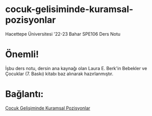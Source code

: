 # cocuk-gelisiminde-kuramsal-pozisyonlar
Hacettepe Üniversitesi '22-23 Bahar SPE106 Ders Notu

# Önemli!
İşbu ders notu, dersin ana kaynağı olan Laura E. Berk'in Bebekler ve Çocuklar (7. Baskı) kitabı baz alınarak hazırlanmıştır.

# Bağlantı:
[Çocuk Gelişiminde Kuramsal Pozisyonlar](https://saylamgorkem.github.io/cocuk-gelisiminde-kuramsal-pozisyonlar.github.io/)
